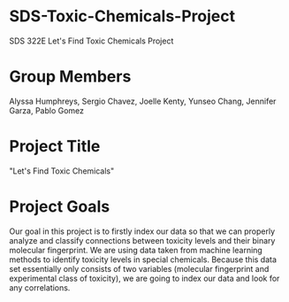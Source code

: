# SDS-Toxic-Chemicals-Project
SDS 322E Let's Find Toxic Chemicals Project
# Group Members
Alyssa Humphreys, Sergio Chavez, Joelle Kenty, Yunseo Chang, Jennifer Garza, Pablo Gomez
# Project Title
"Let's Find Toxic Chemicals"
# Project Goals
Our goal in this project is to firstly index our data so that we can properly analyze and classify connections between toxicity levels and their binary molecular fingerprint. We are using data taken from machine learning methods to identify toxicity levels in special chemicals. Because this data set essentially only consists of two variables (molecular fingerprint and experimental class of toxicity), we are going to index our data and look for any correlations.

